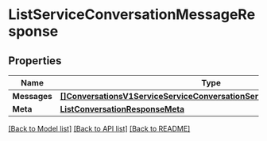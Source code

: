 # ListServiceConversationMessageResponse

## Properties
Name | Type | Notes
------------ | ------------- | -------------
**Messages** | [**[]ConversationsV1ServiceServiceConversationServiceConversationMessage**](conversations.v1.service.service_conversation.service_conversation_message.md) | [optional] 
**Meta** | [**ListConversationResponseMeta**](ListConversationResponse_meta.md) | [optional] 

[[Back to Model list]](../README.md#documentation-for-models) [[Back to API list]](../README.md#documentation-for-api-endpoints) [[Back to README]](../README.md)


